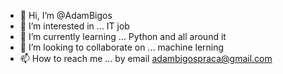 - 👋 Hi, I’m @AdamBigos
- 👀 I’m interested in ... IT job
- 🌱 I’m currently learning ... Python and all around it
- 💞️ I’m looking to collaborate on ... machine lerning
- 📫 How to reach me ... by email adambigospraca@gmail.com

<!---
AdamBigos/AdamBigos is a ✨ special ✨ repository because its `README.md` (this file) appears on your GitHub profile.
You can click the Preview link to take a look at your changes.
--->
